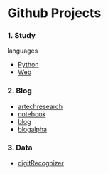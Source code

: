 Github Projects
======

### 1. Study

languages  
-  [Python](https://github.com/KellyChan/Python)
-  [Web](https://github.com/KellyChan/Web)

### 2. Blog
- [artechresearch](https://github.com/KellyChan/artechresearch)
- [notebook](https://github.com/KellyChan/notebook)
- [blog](https://github.com/KellyChan/blog)
- [blogalpha](https://github.com/KellyChan/blogalpha)

### 3. Data
- [digitRecognizer](https://github.com/KellyChan/digitRecognizer)

